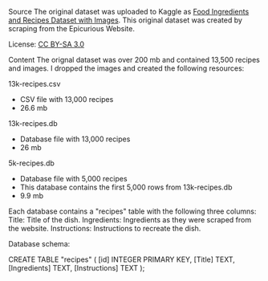 Source
The original dataset was uploaded to Kaggle as [Food Ingredients and Recipes Dataset with Images](https://www.kaggle.com/datasets/pes12017000148/food-ingredients-and-recipe-dataset-with-images). This original dataset was created by scraping from the Epicurious Website.

License: 
[CC BY-SA 3.0](https://creativecommons.org/licenses/by-sa/3.0/)

Content
The orignal dataset was over 200 mb and contained 13,500 recipes and images. I dropped the images and created the following resources:

13k-recipes.csv
- CSV file with 13,000 recipes
- 26.6 mb

13k-recipes.db
- Database file with 13,000 recipes
- 26 mb

5k-recipes.db
- Database file with 5,000 recipes
- This database contains the first 5,000 rows from 13k-recipes.db
- 9.9 mb


Each database contains a "recipes" table with the following three columns:
Title: Title of the dish.
Ingredients: Ingredients as they were scraped from the website.
Instructions: Instructions to recreate the dish.

Database schema:

CREATE TABLE "recipes" (
   [id] INTEGER PRIMARY KEY,
   [Title] TEXT,
   [Ingredients] TEXT,
   [Instructions] TEXT
);
